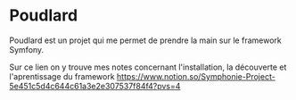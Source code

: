# Poudlard
Poudlard est un projet qui me permet de prendre la main sur le framework Symfony. 

Sur ce lien on y trouve mes notes concernant l'installation, la découverte et l'aprentissage du framework
https://www.notion.so/Symphonie-Project-5e451c5d4c644c61a3e2e307537f84f4?pvs=4
